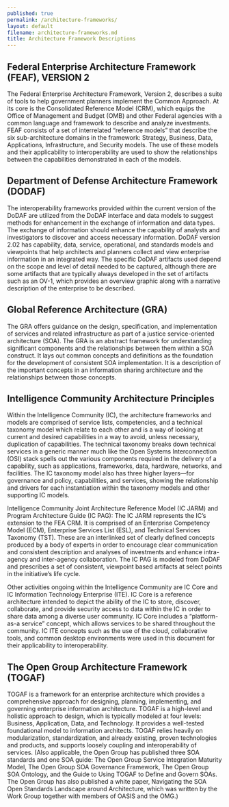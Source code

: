 ```yaml
---
published: true
permalink: /architecture-frameworks/
layout: default
filename: architecture-frameworks.md
title: Architecture Framework Descriptions
---
```


## Federal Enterprise Architecture Framework (FEAF), VERSION 2

The Federal Enterprise Architecture Framework, Version 2, describes a suite of tools to help government planners implement the Common Approach. At its core is the Consolidated Reference Model (CRM), which equips the Office of Management and Budget (OMB) and other Federal agencies with a common language and framework to describe and analyze investments. FEAF consists of a set of interrelated “reference models” that describe the six sub-architecture domains in the framework: Strategy, Business, Data, Applications, Infrastructure, and Security models. The use of these models and their applicability to interoperability are used to show the relationships between the capabilities demonstrated in each of the models.

## Department of Defense Architecture Framework (DODAF)

The interoperability frameworks provided within the current version of the DoDAF are utilized from the DoDAF interface and data models to suggest methods for enhancement in the exchange of information and data types. The exchange of information should enhance the capability of analysts and investigators to discover and access necessary information. DoDAF version 2.02 has capability, data, service, operational, and standards models and viewpoints that help architects and planners collect and view enterprise information in an integrated way. The specific DoDAF artifacts used depend on the scope and level of detail needed to be captured, although there are some artifacts that are typically always developed in the set of artifacts such as an OV-1, which provides an overview graphic along with a narrative description of the enterprise to be described.

## Global Reference Architecture (GRA)

The GRA offers guidance on the design, specification, and implementation of services and related infrastructure as part of a justice service-oriented architecture (SOA). The GRA is an abstract framework for understanding significant components and the relationships between them within a SOA construct. It lays out common concepts and definitions as the foundation for the development of consistent SOA implementation. It is a description of the important concepts in an information sharing architecture and the relationships between those concepts.

## Intelligence Community Architecture Principles

Within the Intelligence Community (IC), the architecture frameworks and models are comprised of service lists, competencies, and a technical taxonomy model which relate to each other and is a way of looking at current and desired capabilities in a way to avoid, unless necessary, duplication of capabilities. The technical taxonomy breaks down technical services in a generic manner much like the Open Systems Interconnection (OSI) stack spells out the various components required in the delivery of a capability, such as applications, frameworks, data, hardware, networks, and facilities. The IC taxonomy model also has three higher layers—for governance and policy, capabilities, and services, showing the relationship and drivers for each instantiation within the taxonomy models and other supporting IC models.

Intelligence Community Joint Architecture Reference Model (IC JARM) and Program Architecture Guide (IC PAG): The IC JARM represents the IC’s extension to the FEA CRM. It is comprised of an Enterprise Competency Model (ECM), Enterprise Services List (ESL), and Technical Services Taxonomy (TST). These are an interlinked set of clearly defined concepts produced by a body of experts in order to encourage clear communication and consistent description and analyses of investments and enhance intra-agency and inter-agency collaboration. The IC PAG is modeled from DoDAF and prescribes a set of consistent, viewpoint based artifacts at select points in the initiative’s life cycle.

Other activities ongoing within the Intelligence Community are IC Core and IC Information Technology Enterprise (ITE). IC Core is a reference architecture intended to depict the ability of the IC to store, discover, collaborate, and provide security access to data within the IC in order to share data among a diverse user community. IC Core includes a “platform-as-a service” concept, which allows services to be shared throughout the community. IC ITE concepts such as the use of the cloud, collaborative tools, and common desktop environments were used in this document for their applicability to interoperability.

## The Open Group Architecture Framework (TOGAF)

TOGAF is a framework for an enterprise architecture which provides a comprehensive approach for designing, planning, implementing, and governing enterprise information architecture. TOGAF is a high-level and holistic approach to design, which is typically modeled at four levels: Business, Application, Data, and Technology. It provides a well-tested foundational model to information architects. TOGAF relies heavily on modularization, standardization, and already existing, proven technologies and products, and supports loosely coupling and interoperability of services. (Also applicable, the Open Group has published three SOA standards and one SOA guide: The Open Group Service Integration Maturity Model, The Open Group SOA Governance Framework, The Open Group SOA Ontology, and the Guide to Using TOGAF to Define and Govern SOAs. The Open Group has also published a white paper, Navigating the SOA Open Standards Landscape around Architecture, which was written by the Work Group together with members of OASIS and the OMG.)
